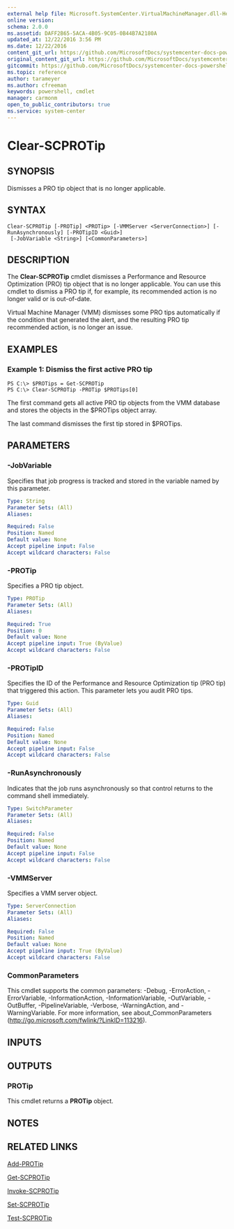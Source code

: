 ```yaml
---
external help file: Microsoft.SystemCenter.VirtualMachineManager.dll-Help.xml
online version: 
schema: 2.0.0
ms.assetid: DAFF2B65-5ACA-4B05-9C05-0B44B7A2180A
updated_at: 12/22/2016 3:56 PM
ms.date: 12/22/2016
content_git_url: https://github.com/MicrosoftDocs/systemcenter-docs-powershell/blob/live/systemcenter-cmdlets/SystemCenter2016/VirtualMachineManager/vlatest/Clear-SCPROTip.md
original_content_git_url: https://github.com/MicrosoftDocs/systemcenter-docs-powershell/blob/live/systemcenter-cmdlets/SystemCenter2016/VirtualMachineManager/vlatest/Clear-SCPROTip.md
gitcommit: https://github.com/MicrosoftDocs/systemcenter-docs-powershell/blob/96e5647587661652225fbdd2c797cd4d59d542bc/systemcenter-cmdlets/SystemCenter2016/VirtualMachineManager/vlatest/Clear-SCPROTip.md
ms.topic: reference
author: tarameyer
ms.author: cfreeman
keywords: powershell, cmdlet
manager: carmonm
open_to_public_contributors: true
ms.service: system-center
---
```


# Clear-SCPROTip

## SYNOPSIS
Dismisses a PRO tip object that is no longer applicable.

## SYNTAX

```
Clear-SCPROTip [-PROTip] <PROTip> [-VMMServer <ServerConnection>] [-RunAsynchronously] [-PROTipID <Guid>]
 [-JobVariable <String>] [<CommonParameters>]
```

## DESCRIPTION
The **Clear-SCPROTip** cmdlet dismisses a Performance and Resource Optimization (PRO) tip object that is no longer applicable.
You can use this cmdlet to dismiss a PRO tip if, for example, its recommended action is no longer valid or is out-of-date.

Virtual Machine Manager (VMM) dismisses some PRO tips automatically if the condition that generated the alert, and the resulting PRO tip recommended action, is no longer an issue.

## EXAMPLES

### Example 1: Dismiss the first active PRO tip
```
PS C:\> $PROTips = Get-SCPROTip
PS C:\> Clear-SCPROTip -PROTip $PROTips[0]
```

The first command gets all active PRO tip objects from the VMM database and stores the objects in the $PROTips object array.

The last command dismisses the first tip stored in $PROTips.

## PARAMETERS

### -JobVariable
Specifies that job progress is tracked and stored in the variable named by this parameter.

```yaml
Type: String
Parameter Sets: (All)
Aliases: 

Required: False
Position: Named
Default value: None
Accept pipeline input: False
Accept wildcard characters: False
```

### -PROTip
Specifies a PRO tip object.

```yaml
Type: PROTip
Parameter Sets: (All)
Aliases: 

Required: True
Position: 0
Default value: None
Accept pipeline input: True (ByValue)
Accept wildcard characters: False
```

### -PROTipID
Specifies the ID of the Performance and Resource Optimization tip (PRO tip) that triggered this action.
This parameter lets you audit PRO tips.

```yaml
Type: Guid
Parameter Sets: (All)
Aliases: 

Required: False
Position: Named
Default value: None
Accept pipeline input: False
Accept wildcard characters: False
```

### -RunAsynchronously
Indicates that the job runs asynchronously so that control returns to the command shell immediately.

```yaml
Type: SwitchParameter
Parameter Sets: (All)
Aliases: 

Required: False
Position: Named
Default value: None
Accept pipeline input: False
Accept wildcard characters: False
```

### -VMMServer
Specifies a VMM server object.

```yaml
Type: ServerConnection
Parameter Sets: (All)
Aliases: 

Required: False
Position: Named
Default value: None
Accept pipeline input: True (ByValue)
Accept wildcard characters: False
```

### CommonParameters
This cmdlet supports the common parameters: -Debug, -ErrorAction, -ErrorVariable, -InformationAction, -InformationVariable, -OutVariable, -OutBuffer, -PipelineVariable, -Verbose, -WarningAction, and -WarningVariable. For more information, see about_CommonParameters (http://go.microsoft.com/fwlink/?LinkID=113216).

## INPUTS

## OUTPUTS

### PROTip
This cmdlet returns a **PROTip** object.

## NOTES

## RELATED LINKS

[Add-PROTip](xref:SystemCenter2016/VirtualMachineManager/vlatest/Add-PROTip.md)

[Get-SCPROTip](xref:SystemCenter2016/VirtualMachineManager/vlatest/Get-SCPROTip.md)

[Invoke-SCPROTip](xref:SystemCenter2016/VirtualMachineManager/vlatest/Invoke-SCPROTip.md)

[Set-SCPROTip](xref:SystemCenter2016/VirtualMachineManager/vlatest/Set-SCPROTip.md)

[Test-SCPROTip](xref:SystemCenter2016/VirtualMachineManager/vlatest/Test-SCPROTip.md)

